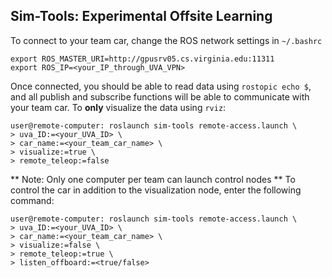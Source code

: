 ## Sim-Tools: Experimental Offsite Learning

To connect to your team car, change the ROS network settings in `~/.bashrc`

```
export ROS_MASTER_URI=http://gpusrv05.cs.virginia.edu:11311
export ROS_IP=<your_IP_through_UVA_VPN>
```

Once connected, you should be able to read data using `rostopic echo $`, and all publish and subscribe functions will be able to communicate with your team car. To **only** visualize the data using `rviz`:

```
user@remote-computer: roslaunch sim-tools remote-access.launch \
> uva_ID:=<your_UVA_ID> \
> car_name:=<your_team_car_name> \
> visualize:=true \
> remote_teleop:=false
```

** Note: Only one computer per team can launch control nodes **
To control the car in addition to the visualization node, enter the following command:

```
user@remote-computer: roslaunch sim-tools remote-access.launch \
> uva_ID:=<your_UVA_ID> \
> car_name:=<your_team_car_name> \
> visualize:=false \
> remote_teleop:=true \
> listen_offboard:=<true/false>
```

